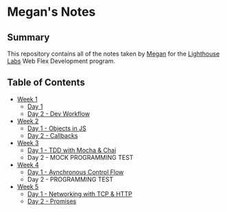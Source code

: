 # Megan's Notes
## Summary

This repository contains all of the notes taken by [Megan](https://github.com/meganhoney) for the [Lighthouse Labs](https://www.lighthouselabs.ca/) Web Flex Development program.

## Table of Contents

* [Week 1](/Week_1)
  * [Day 1](/Week_1/Day_1)
  * [Day 2 - Dev Workflow](/Week_1/Day_2)
* [Week 2](/Week_2)
  * [Day 1 - Objects in JS](/Week_2/Day_1)
  * [Day 2 - Callbacks](/Week_2/Day_2)
* [Week 3](/Week_3)
  * [Day 1 - TDD with Mocha & Chai](/Week_3/Day_1)
  * Day 2 - MOCK PROGRAMMING TEST
* [Week 4](/Week_4)
  * [Day 1 - Aynchronous Control Flow](/Week_4/Day_1)
  * Day 2 - PROGRAMMING TEST 
* [Week 5](/Week_5)
  * [Day 1 - Networking with TCP & HTTP](/Week_5/Day_1)
  * [Day 2 - Promises](/Week_5/Day_2/)
